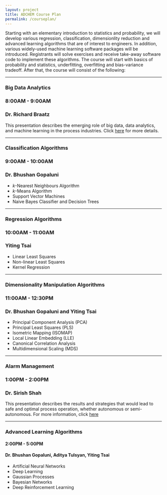 ```yaml
---
layout: project
title: ADCHEM Course Plan
permalink: /courseplan/
---
```


Starting with an elementary introduction to statistics and probability, we will develop various regression, classification, dimensionlity reduction and advanced learning algorithms that are of interest to engineers. In addition, various widely-used machine learning software packages will be introduced. Registrants will solve exercises and receive take-away software code to implement these algorithms. The course will start with basics of probability and statistics, underfitting, overfitting and bias-variance tradeoff. After that, the course will consist of the following:

--------------

### **Big Data Analytics**
### 8:00AM - 9:00AM
### Dr. Richard Braatz

This presentation describes the emerging role of big data, data analytics, and machine learning in the process industries. Click [here](/bigdataanalytics) for more details. 

-------------

### **Classification Algorithms**
### 9:00AM - 10:00AM
### Dr. Bhushan Gopaluni

- *k*-Nearest Neighbours Algorithm
- *k*-Means Algorithm
- Support Vector Machines
- Naive Bayes Classifier and Decision Trees

-------------

### **Regression Algorithms**
### 10:00AM - 11:00AM
### Yiting Tsai

- Linear Least Squares
- Non-linear Least Squares
- Kernel Regression

--------------

### **Dimensionality Manipulation Algorithms**
### 11:00AM - 12:30PM
### Dr. Bhushan Gopaluni and Yiting Tsai

- Principal Component Analysis (PCA)
- Principal Least Squares (PLS)
- Isometric Mapping (ISOMAP)
- Local Linear Embedding (LLE)
- Canonical Correlation Analysis
- Multidimensional Scaling (MDS)

----------------

### **Alarm Management**
### 1:00PM - 2:00PM
### Dr. Sirish Shah

This presentation describes the results and strategies that would lead to safe and optimal process operation, whether autonomous or semi-autonomous. For more information, click [here](/tools_processanalytics)

----------------

### Advanced Learning Algorithms
#### 2:00PM - 5:00PM
#### Dr. Bhushan Gopaluni, Aditya Tulsyan, Yiting Tsai

- Artificial Neural Networks
- Deep Learning
- Gaussian Processes
- Bayesian Networks
- Deep Reinforcement Learning